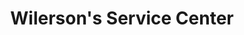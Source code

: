 ---
title: "Wilerson's Service Center"
url: /springfield/wilersons-service-center/
shop: car repair
---